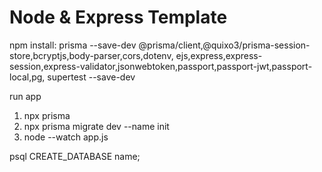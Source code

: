 # Node & Express Template
npm install: prisma --save-dev @prisma/client,@quixo3/prisma-session-store,bcryptjs,body-parser,cors,dotenv,
ejs,express,express-session,express-validator,jsonwebtoken,passport,passport-jwt,passport-local,pg,
supertest --save-dev

run app
1) npx prisma
3) npx prisma migrate dev --name init
2) node --watch app.js

psql
CREATE_DATABASE name;

